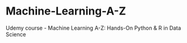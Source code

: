 # Machine-Learning-A-Z
Udemy course - Machine Learning A-Z: Hands-On Python &amp; R in Data Science
